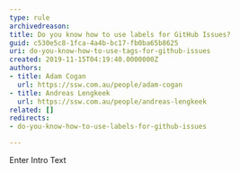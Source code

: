 ```yaml
---
type: rule
archivedreason: 
title: Do you know how to use labels for GitHub Issues?
guid: c530e5c8-1fca-4a4b-bc17-fb0ba65b8625
uri: do-you-know-how-to-use-tags-for-github-issues
created: 2019-11-15T04:19:40.0000000Z
authors:
- title: Adam Cogan
  url: https://ssw.com.au/people/adam-cogan
- title: Andreas Lengkeek
  url: https://ssw.com.au/people/andreas-lengkeek
related: []
redirects:
- do-you-know-how-to-use-labels-for-github-issues

---
```



Enter Intro Text
<br><excerpt class='endintro'></excerpt><br>



